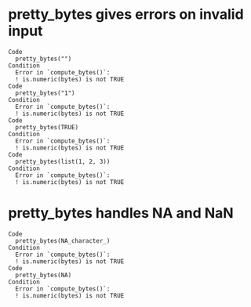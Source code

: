 # pretty_bytes gives errors on invalid input

    Code
      pretty_bytes("")
    Condition
      Error in `compute_bytes()`:
      ! is.numeric(bytes) is not TRUE
    Code
      pretty_bytes("1")
    Condition
      Error in `compute_bytes()`:
      ! is.numeric(bytes) is not TRUE
    Code
      pretty_bytes(TRUE)
    Condition
      Error in `compute_bytes()`:
      ! is.numeric(bytes) is not TRUE
    Code
      pretty_bytes(list(1, 2, 3))
    Condition
      Error in `compute_bytes()`:
      ! is.numeric(bytes) is not TRUE

# pretty_bytes handles NA and NaN

    Code
      pretty_bytes(NA_character_)
    Condition
      Error in `compute_bytes()`:
      ! is.numeric(bytes) is not TRUE
    Code
      pretty_bytes(NA)
    Condition
      Error in `compute_bytes()`:
      ! is.numeric(bytes) is not TRUE

